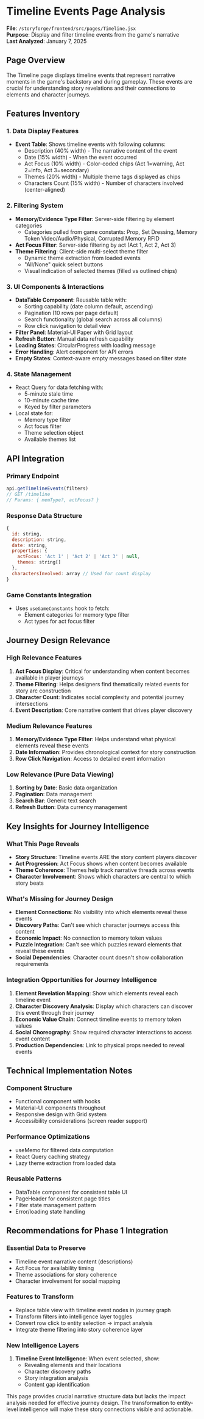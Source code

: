 # Timeline Events Page Analysis

**File**: `/storyforge/frontend/src/pages/Timeline.jsx`  
**Purpose**: Display and filter timeline events from the game's narrative  
**Last Analyzed**: January 7, 2025

## Page Overview

The Timeline page displays timeline events that represent narrative moments in the game's backstory and during gameplay. These events are crucial for understanding story revelations and their connections to elements and character journeys.

## Features Inventory

### 1. Data Display Features
- **Event Table**: Shows timeline events with following columns:
  - Description (40% width) - The narrative content of the event
  - Date (15% width) - When the event occurred
  - Act Focus (10% width) - Color-coded chips (Act 1=warning, Act 2=info, Act 3=secondary)
  - Themes (20% width) - Multiple theme tags displayed as chips
  - Characters Count (15% width) - Number of characters involved (center-aligned)

### 2. Filtering System
- **Memory/Evidence Type Filter**: Server-side filtering by element categories
  - Categories pulled from game constants: Prop, Set Dressing, Memory Token Video/Audio/Physical, Corrupted Memory RFID
- **Act Focus Filter**: Server-side filtering by act (Act 1, Act 2, Act 3)
- **Theme Filtering**: Client-side multi-select theme filter
  - Dynamic theme extraction from loaded events
  - "All/None" quick select buttons
  - Visual indication of selected themes (filled vs outlined chips)

### 3. UI Components & Interactions
- **DataTable Component**: Reusable table with:
  - Sorting capability (date column default, ascending)
  - Pagination (10 rows per page default)
  - Search functionality (global search across all columns)
  - Row click navigation to detail view
- **Filter Panel**: Material-UI Paper with Grid layout
- **Refresh Button**: Manual data refresh capability
- **Loading States**: CircularProgress with loading message
- **Error Handling**: Alert component for API errors
- **Empty States**: Context-aware empty messages based on filter state

### 4. State Management
- React Query for data fetching with:
  - 5-minute stale time
  - 10-minute cache time
  - Keyed by filter parameters
- Local state for:
  - Memory type filter
  - Act focus filter
  - Theme selection object
  - Available themes list

## API Integration

### Primary Endpoint
```javascript
api.getTimelineEvents(filters)
// GET /timeline
// Params: { memType?, actFocus? }
```

### Response Data Structure
```javascript
{
  id: string,
  description: string,
  date: string,
  properties: {
    actFocus: 'Act 1' | 'Act 2' | 'Act 3' | null,
    themes: string[]
  },
  charactersInvolved: array // Used for count display
}
```

### Game Constants Integration
- Uses `useGameConstants` hook to fetch:
  - Element categories for memory type filter
  - Act types for act focus filter

## Journey Design Relevance

### High Relevance Features
1. **Act Focus Display**: Critical for understanding when content becomes available in player journeys
2. **Theme Filtering**: Helps designers find thematically related events for story arc construction
3. **Character Count**: Indicates social complexity and potential journey intersections
4. **Event Description**: Core narrative content that drives player discovery

### Medium Relevance Features
1. **Memory/Evidence Type Filter**: Helps understand what physical elements reveal these events
2. **Date Information**: Provides chronological context for story construction
3. **Row Click Navigation**: Access to detailed event information

### Low Relevance (Pure Data Viewing)
1. **Sorting by Date**: Basic data organization
2. **Pagination**: Data management
3. **Search Bar**: Generic text search
4. **Refresh Button**: Data currency management

## Key Insights for Journey Intelligence

### What This Page Reveals
- **Story Structure**: Timeline events ARE the story content players discover
- **Act Progression**: Act Focus shows when content becomes available
- **Theme Coherence**: Themes help track narrative threads across events
- **Character Involvement**: Shows which characters are central to which story beats

### What's Missing for Journey Design
- **Element Connections**: No visibility into which elements reveal these events
- **Discovery Paths**: Can't see which character journeys access this content
- **Economic Impact**: No connection to memory token values
- **Puzzle Integration**: Can't see which puzzles reward elements that reveal these events
- **Social Dependencies**: Character count doesn't show collaboration requirements

### Integration Opportunities for Journey Intelligence
1. **Element Revelation Mapping**: Show which elements reveal each timeline event
2. **Character Discovery Analysis**: Display which characters can discover this event through their journey
3. **Economic Value Chain**: Connect timeline events to memory token values
4. **Social Choreography**: Show required character interactions to access event content
5. **Production Dependencies**: Link to physical props needed to reveal events

## Technical Implementation Notes

### Component Structure
- Functional component with hooks
- Material-UI components throughout
- Responsive design with Grid system
- Accessibility considerations (screen reader support)

### Performance Optimizations
- useMemo for filtered data computation
- React Query caching strategy
- Lazy theme extraction from loaded data

### Reusable Patterns
- DataTable component for consistent table UI
- PageHeader for consistent page titles
- Filter state management pattern
- Error/loading state handling

## Recommendations for Phase 1 Integration

### Essential Data to Preserve
- Timeline event narrative content (descriptions)
- Act Focus for availability timing
- Theme associations for story coherence
- Character involvement for social mapping

### Features to Transform
- Replace table view with timeline event nodes in journey graph
- Transform filters into intelligence layer toggles
- Convert row click to entity selection → impact analysis
- Integrate theme filtering into story coherence layer

### New Intelligence Layers
1. **Timeline Event Intelligence**: When event selected, show:
   - Revealing elements and their locations
   - Character discovery paths
   - Story integration analysis
   - Content gap identification

This page provides crucial narrative structure data but lacks the impact analysis needed for effective journey design. The transformation to entity-level intelligence will make these story connections visible and actionable.